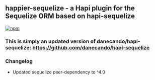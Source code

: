 ## happier-sequelize - a Hapi plugin for the Sequelize ORM based on hapi-sequelize

[![npm](https://img.shields.io/npm/dm/localeval.svg)](https://www.npmjs.com/package/happier-sequelize)

### This is simply an updated version of danecando/hapi-sequelize: https://github.com/danecando/hapi-sequelize

### Changelog

* Updated sequelize peer-dependency to ^4.0

